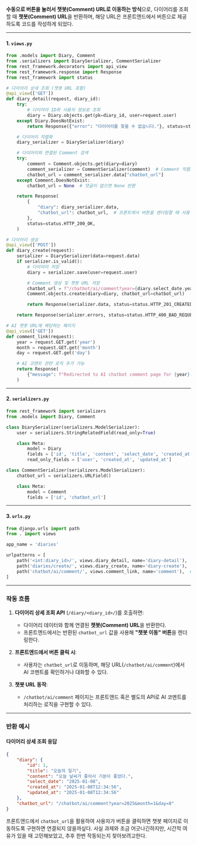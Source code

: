 **수동으로 버튼을 눌러서 챗봇(Comment) URL로 이동하는 방식**으로, 다이어리를 조회할 때 **챗봇(Comment) URL**을 반환하며, 해당 URL은 프론트엔드에서 버튼으로 제공하도록 코드를 작성하게 되었다.


---

#### **1. `views.py`**
```python
from .models import Diary, Comment
from .serializers import DiarySerializer, CommentSerializer
from rest_framework.decorators import api_view
from rest_framework.response import Response
from rest_framework import status

# 다이어리 상세 조회 (챗봇 URL 포함)
@api_view(['GET'])
def diary_detail(request, diary_id):
    try:
        # 다이어리 ID와 사용자 정보로 조회
        diary = Diary.objects.get(pk=diary_id, user=request.user)
    except Diary.DoesNotExist:
        return Response({"error": "다이어리를 찾을 수 없습니다."}, status=status.HTTP_404_NOT_FOUND)

    # 다이어리 직렬화
    diary_serializer = DiarySerializer(diary)

    # 다이어리와 연결된 Comment 검색
    try:
        comment = Comment.objects.get(diary=diary)
        comment_serializer = CommentSerializer(comment)  # Comment 직렬화
        chatbot_url = comment_serializer.data["chatbot_url"]
    except Comment.DoesNotExist:
        chatbot_url = None  # 댓글이 없으면 None 반환

    return Response(
        {
            "diary": diary_serializer.data,
            "chatbot_url": chatbot_url,  # 프론트에서 버튼을 렌더링할 때 사용
        },
        status=status.HTTP_200_OK,
    )

# 다이어리 생성
@api_view(['POST'])
def diary_create(request):
    serializer = DiarySerializer(data=request.data)
    if serializer.is_valid():
        # 다이어리 저장
        diary = serializer.save(user=request.user)

        # Comment 생성 및 챗봇 URL 저장
        chatbot_url = f"/chatbot/ai/comment?year={diary.select_date.year}&month={diary.select_date.month}&day={diary.select_date.day}"
        Comment.objects.create(diary=diary, chatbot_url=chatbot_url)

        return Response(serializer.data, status=status.HTTP_201_CREATED)

    return Response(serializer.errors, status=status.HTTP_400_BAD_REQUEST)

# AI 챗봇 URL에 해당하는 페이지
@api_view(['GET'])
def comment_link(request):
    year = request.GET.get('year')
    month = request.GET.get('month')
    day = request.GET.get('day')

    # AI 코멘트 관련 로직 추가 가능
    return Response(
        {"message": f"Redirected to AI chatbot comment page for {year}-{month}-{day}"}
    )
```

---

#### **2. `serializers.py`**
```python
from rest_framework import serializers
from .models import Diary, Comment

class DiarySerializer(serializers.ModelSerializer):
    user = serializers.StringRelatedField(read_only=True)

    class Meta:
        model = Diary
        fields = ['id', 'title', 'content', 'select_date', 'created_at', 'updated_at']
        read_only_fields = ['user', 'created_at', 'updated_at']

class CommentSerializer(serializers.ModelSerializer):
    chatbot_url = serializers.URLField()

    class Meta:
        model = Comment
        fields = ['id', 'chatbot_url']
```

---

#### **3. `urls.py`**
```python
from django.urls import path
from . import views

app_name = 'diaries'

urlpatterns = [
    path('<int:diary_id>/', views.diary_detail, name='diary-detail'),  # 다이어리 상세 조회
    path('diaries/create/', views.diary_create, name='diary-create'),  # 다이어리 생성
    path('chatbot/ai/comment/', views.comment_link, name='comment'),  # AI 코멘트 URL
]
```

---

### **작동 흐름**

1. **다이어리 상세 조회 API** (`/diary/<diary_id>/`)를 호출하면:
   - 다이어리 데이터와 함께 연결된 **챗봇(Comment) URL**을 반환한다.
   - 프론트엔드에서는 반환된 `chatbot_url` 값을 사용해 **"챗봇 이동" 버튼**을 렌더링한다.

2. **프론트엔드에서 버튼 클릭 시**:
   - 사용자는 `chatbot_url`로 이동하며, 해당 URL(`/chatbot/ai/comment`)에서 AI 코멘트를 확인하거나 대화할 수 있다.

3. **챗봇 URL 동작**:
   - `/chatbot/ai/comment` 페이지는 프론트엔드 혹은 별도의 API로 AI 코멘트를 처리하는 로직을 구현할 수 있다.

---

### 반환 예시

#### **다이어리 상세 조회 응답**
```json
{
    "diary": {
        "id": 1,
        "title": "오늘의 일기",
        "content": "오늘 날씨가 좋아서 기분이 좋았다.",
        "select_date": "2025-01-08",
        "created_at": "2025-01-08T12:34:56",
        "updated_at": "2025-01-08T12:34:56"
    },
    "chatbot_url": "/chatbot/ai/comment?year=2025&month=1&day=8"
}
```

프론트엔드에서 `chatbot_url`을 활용하여 사용자가 버튼을 클릭하면 챗봇 페이지로 이동하도록 구현하면 연결되지 않을까싶다.
사실 과제와 조금 어긋나긴하지만, 시간적 여유가 있을 때 고민해보았고, 추후 한번 작동되는지 찾아보려고한다. 